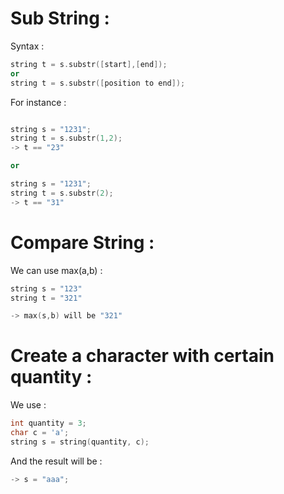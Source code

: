 # Sub String :
Syntax :
```c++
string t = s.substr([start],[end]);
or
string t = s.substr([position to end]);
```
For instance : 
```c++

string s = "1231";
string t = s.substr(1,2);
-> t == "23"

or

string s = "1231";
string t = s.substr(2);
-> t == "31"

```

# Compare String : 
We can use max(a,b) : 
```c++
string s = "123"
string t = "321"

-> max(s,b) will be "321"
```

# Create a character with certain quantity :

We use : 
```c++
int quantity = 3;
char c = 'a';
string s = string(quantity, c);
```
And the result will be :
```c++
-> s = "aaa";
```